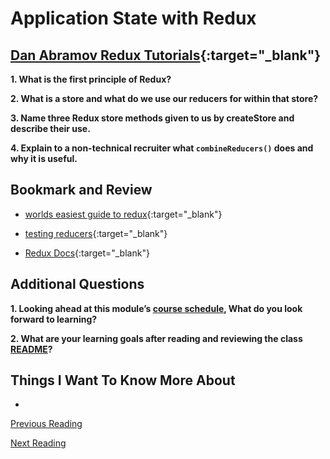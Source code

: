 # Application State with Redux

## [Dan Abramov Redux Tutorials](https://egghead.io/courses/getting-started-with-redux){:target="_blank"}

**1. What is the first principle of Redux?**

**2. What is a store and what do we use our reducers for within that store?**

**3. Name three Redux store methods given to us by createStore and describe their use.**

**4. Explain to a non-technical recruiter what `combineReducers()` does and why it is useful.**

## Bookmark and Review

- [worlds easiest guide to redux](https://medium.freecodecamp.org/understanding-redux-the-worlds-easiest-guide-to-beginning-redux-c695f45546f6){:target="_blank"}

- [testing reducers](https://medium.com/@netxm/testing-redux-reducers-with-jest-6653abbfe3e1){:target="_blank"}

- [Redux Docs](https://redux.js.org/){:target="_blank"}

## Additional Questions

**1. Looking ahead at this module’s [course schedule](https://codefellows.github.io/code-401-javascript-guide/curriculum/#module-7), What do you look forward to learning?**


**2. What are your learning goals after reading and reviewing the class [README](https://codefellows.github.io/code-401-javascript-guide/curriculum/)?**

## Things I Want To Know More About

-

[Previous Reading](./class-35.md)

[Next Reading](./class-37.md)
